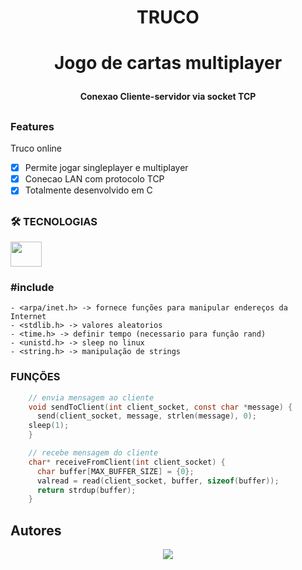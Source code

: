 <h1 align="center">TRUCO<h1>

<p align="center">Jogo de cartas multiplayer<p>

<h4 align="center"> Conexao Cliente-servidor via socket TCP <h4>

##

### Features
<p>Truco online<p>

- [x] Permite jogar singleplayer e multiplayer
- [x] Conecao LAN com protocolo TCP
- [x] Totalmente desenvolvido em C

##

### 🛠️ TECNOLOGIAS

 <img height="40" width="50" src="https://cdn.jsdelivr.net/gh/devicons/devicon/icons/c/c-original.svg" />
 <h3>#include </h3>

    - <arpa/inet.h> -> fornece funções para manipular endereços da Internet
    - <stdlib.h> -> valores aleatorios
    - <time.h> -> definir tempo (necessario para função rand)
    - <unistd.h> -> sleep no linux
    - <string.h> -> manipulação de strings
 
 <h3>FUNÇÕES</h3>
 
```c
    // envia mensagem ao cliente
    void sendToClient(int client_socket, const char *message) {
      send(client_socket, message, strlen(message), 0);
    sleep(1);
    }

    // recebe mensagem do cliente
    char* receiveFromClient(int client_socket) {
      char buffer[MAX_BUFFER_SIZE] = {0};
      valread = read(client_socket, buffer, sizeof(buffer));
      return strdup(buffer);
    }
```

## Autores
<div align="center">
  <a align="center" href="https://github.com/vkakarott/TRUCO/graphs/contributors">
  <img src="https://contrib.rocks/image?repo=vkakarott/TRUCO" />
  </a>
</div>
